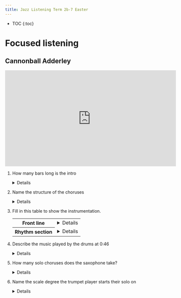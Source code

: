 ```yaml
---
title: Jazz Listening Term 2b-7 Easter
---
```


- TOC
{:toc}

# Focused listening

## Cannonball Adderley

<iframe width="560" height="315" src="https://www.youtube.com/embed/u2xx3YTu2ac" title="YouTube video player" frameborder="0" allow="accelerometer; autoplay; clipboard-write; encrypted-media; gyroscope; picture-in-picture" allowfullscreen></iframe>

1. How many bars long is the intro

	<details>8 bars</details>
	
2. Name the structure of the choruses

	<details>12-bar blues</details>

3. Fill in this table to show the instrumentation.

	<table>
	<tr>
		<th>Front line</th>
		<td><details>Trumpet, Alto saxophone</details></td>
	</tr>
	<tr>
		<th>Rhythm section</th>
		<td><details>Piano, bass, drums</details></td>
	</tr>
	</table>
	
4. Describe the music played by the drums at 0:46

	<details>
	<ul>
	<li>Cross-stick on beat 2</li>
	<li>Tom-toms on beat 4</li>
	<li>Swing rhythm on the ride cymbal</li>
	</ul>
	</details>
	
5. How many solo choruses does the saxophone take?

	<details>4 choruses</details>
	
6. Name the scale degree the trumpet player starts their solo on

	<details>b3</details>
	
	
